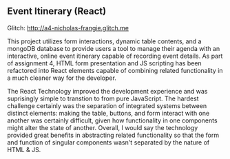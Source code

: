 ## Event Itinerary (React)

Glitch: http://a4-nicholas-frangie.glitch.me

This project utilizes form interactions, dynamic table contents, and a mongoDB database to provide users a tool to manage their agenda with an interactive, online event itinerary capable of recording event details. As part of assignment 4, HTML form presentation and JS scripting has been refactored into React elements capable of combining related functionality in a much cleaner way for the developer. 

The React Technology improved the development experience and was suprisingly simple to transtion to from pure JavaScript. The hardest challenge certainly was the separation of integrated systems between distinct elements: making the table, buttons, and form interact with one another was certainly difficult, given how functionality in one components might alter the state of another. Overall, I would say the technology provided great benefits in abstracting related functionality so that the form and function of singular components wasn't separated by the nature of HTML & JS.
